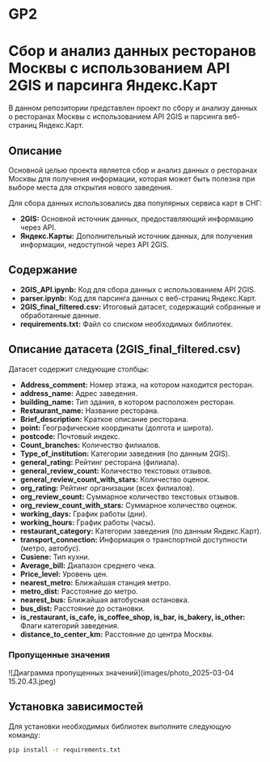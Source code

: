 # GP2
# Сбор и анализ данных ресторанов Москвы с использованием API 2GIS и парсинга Яндекс.Карт

В данном репозитории представлен проект по сбору и анализу данных о ресторанах Москвы с использованием API 2GIS и парсинга веб-страниц Яндекс.Карт.

## Описание

Основной целью проекта является сбор и анализ данных о ресторанах Москвы для получения информации, которая может быть полезна при выборе места для открытия нового заведения.

Для сбора данных использовались два популярных сервиса карт в СНГ:

* **2GIS:** Основной источник данных, предоставляющий информацию через API.
* **Яндекс.Карты:** Дополнительный источник данных, для получения информации, недоступной через API 2GIS.

## Содержание

* **2GIS_API.ipynb:** Код для сбора данных с использованием API 2GIS.
* **parser.ipynb:** Код для парсинга данных с веб-страниц Яндекс.Карт.
* **2GIS_final_filtered.csv:** Итоговый датасет, содержащий собранные и обработанные данные.
* **requirements.txt:** Файл со списком необходимых библиотек.

## Описание датасета (2GIS_final_filtered.csv)

Датасет содержит следующие столбцы:

* **Address_comment:** Номер этажа, на котором находится ресторан.
* **address_name:** Адрес заведения.
* **building_name:** Тип здания, в котором расположен ресторан.
* **Restaurant_name:** Название ресторана.
* **Brief_description:** Краткое описание ресторана.
* **point:** Географические координаты (долгота и широта).
* **postcode:** Почтовый индекс.
* **Count_branches:** Количество филиалов.
* **Type_of_institution:** Категории заведения (по данным 2GIS).
* **general_rating:** Рейтинг ресторана (филиала).
* **general_review_count:** Количество текстовых отзывов.
* **general_review_count_with_stars:** Количество оценок.
* **org_rating:** Рейтинг организации (всех филиалов).
* **org_review_count:** Суммарное количество текстовых отзывов.
* **org_review_count_with_stars:** Суммарное количество оценок.
* **working_days:** График работы (дни).
* **working_hours:** График работы (часы).
* **restaurant_category:** Категории заведения (по данным Яндекс.Карт).
* **transport_connection:** Информация о транспортной доступности (метро, автобус).
* **Cusiene:** Тип кухни.
* **Average_bill:** Диапазон среднего чека.
* **Price_level:** Уровень цен.
* **nearest_metro:** Ближайшая станция метро.
* **metro_dist:** Расстояние до метро.
* **nearest_bus:** Ближайшая автобусная остановка.
* **bus_dist:** Расстояние до остановки.
* **is_restaurant, is_cafe, is_coffee_shop, is_bar, is_bakery, is_other:** Флаги категорий заведения.
* **distance_to_center_km:** Расстояние до центра Москвы.

### Пропущенные значения

![Диаграмма пропущенных значений](images/photo_2025-03-04 15.20.43.jpeg)

## Установка зависимостей

Для установки необходимых библиотек выполните следующую команду:

```bash
pip install -r requirements.txt
